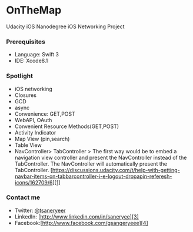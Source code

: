 
# OnTheMap
Udacity iOS Nanodegree iOS Networking Project 

### Prerequisites

* Language: Swift 3
* IDE: Xcode8.1

### Spotlight

* iOS networking
* Closures
* GCD
* async
* Convenience: GET,POST
* WebAPI, OAuth
* Convenient Resource Methods(GET,POST)
* Activity Indicator
* Map View (pin,search)
* Table View
* NavController\> TabController \> The first way would be to embed a navigation view controller and present the NavController instead of the TabController. The NavController will automatically present the TabController. [https://discussions.udacity.com/t/help-with-getting-navbar-items-on-tabbarcontroller-i-e-logout-dropapin-referesh-icons/162709/6][1]

### Contact me
* Twitter: [@tsaneryeer][2]
* LinkedIn: [http://www.linkedin.com/in/saneryee][3]
* Facebook:[http://www.facebook.com/gsangeryeee][4]



[1]:	https://discussions.udacity.com/t/help-with-getting-navbar-items-on-tabbarcontroller-i-e-logout-dropapin-referesh-icons/162709/6
[2]:	https://twitter.com/tsaneryeer "@tsaneryeer"
[3]:	http://www.linkedin.com/in/saneryee
[4]:	http://www.facebook.com/gsangeryeee "http://www.facebook.com/gsangeryeee"